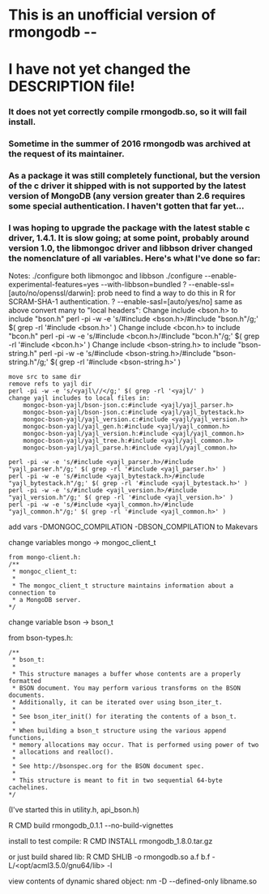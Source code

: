 # This is an unofficial version of rmongodb --
# I have not yet changed the DESCRIPTION file!
### It does not yet correctly compile rmongodb.so, so it will fail install.
### Sometime in the summer of 2016 rmongodb was archived at the request of its maintainer.
### As a package it was still completely functional, but the version of the c driver it shipped with is not supported by the latest version of MongoDB (any version greater than 2.6 requires some special authentication. I haven't gotten that far yet...
### I was hoping to upgrade the package with the latest stable c driver, 1.4.1. It is slow going; at some point, probably around version 1.0, the libmongoc driver and libbson driver changed the nomenclature of all variables. Here's what I've done so far:

Notes: 
./configure both libmongoc and libbson
    ./configure --enable-experimental-features=yes --with-libbson=bundled
    ? --enable-ssl=[auto/no/openssl/darwin]: prob need to find a way to do this in R for SCRAM-SHA-1 authentication.
    ? --enable-sasl=[auto/yes/no] same as above
convert many <global headers> to "local headers":
Change include <bson.h> to include "bson.h"
    perl -pi -w -e 's/#include <bson.h>/#include "bson.h"/g;' $( grep -rl '#include <bson.h>' )
Change include <bcon.h> to include "bcon.h"
    perl -pi -w -e 's/#include <bcon.h>/#include "bcon.h"/g;' $( grep -rl '#include <bcon.h>' )
Change include <bson-string.h> to include "bson-string.h"
    perl -pi -w -e 's/#include <bson-string.h>/#include "bson-string.h"/g;' $( grep -rl '#include <bson-string.h>' )

    move src to same dir
    remove refs to yajl dir
    perl -pi -w -e 's/<yajl\//</g;' $( grep -rl '<yajl/' )
    change yajl includes to local files in:
        mongoc-bson-yajl/bson-json.c:#include <yajl/yajl_parser.h>
        mongoc-bson-yajl/bson-json.c:#include <yajl/yajl_bytestack.h>
        mongoc-bson-yajl/yajl_version.c:#include <yajl/yajl_version.h>
        mongoc-bson-yajl/yajl_gen.h:#include <yajl/yajl_common.h>
        mongoc-bson-yajl/yajl_version.h:#include <yajl/yajl_common.h>
        mongoc-bson-yajl/yajl_tree.h:#include <yajl/yajl_common.h>
        mongoc-bson-yajl/yajl_parse.h:#include <yajl/yajl_common.h>
        
    perl -pi -w -e 's/#include <yajl_parser.h>/#include "yajl_parser.h"/g;' $( grep -rl '#include <yajl_parser.h>' )
    perl -pi -w -e 's/#include <yajl_bytestack.h>/#include "yajl_bytestack.h"/g;' $( grep -rl '#include <yajl_bytestack.h>' )
    perl -pi -w -e 's/#include <yajl_version.h>/#include "yajl_version.h"/g;' $( grep -rl '#include <yajl_version.h>' )
    perl -pi -w -e 's/#include <yajl_common.h>/#include "yajl_common.h"/g;' $( grep -rl '#include <yajl_common.h>' )




add vars -DMONGOC_COMPILATION -DBSON_COMPILATION to Makevars

change variables mongo -> mongoc_client_t

```
from mongo-client.h:
/**
 * mongoc_client_t:
 *
 * The mongoc_client_t structure maintains information about a connection to
 * a MongoDB server.
*/
```



change variable bson -> bson_t

from bson-types.h:

```
/**
 * bson_t:
 *
 * This structure manages a buffer whose contents are a properly formatted
 * BSON document. You may perform various transforms on the BSON documents.
 * Additionally, it can be iterated over using bson_iter_t.
 *
 * See bson_iter_init() for iterating the contents of a bson_t.
 *
 * When building a bson_t structure using the various append functions,
 * memory allocations may occur. That is performed using power of two
 * allocations and realloc().
 *
 * See http://bsonspec.org for the BSON document spec.
 *
 * This structure is meant to fit in two sequential 64-byte cachelines.
*/
```

(I've started this in utility.h, api_bson.h) 



R CMD build rmongodb_0.1.1 --no-build-vignettes

install to test compile:
R CMD INSTALL rmongodb_1.8.0.tar.gz

or just build shared lib:
R CMD SHLIB -o rmongodb.so a.f b.f -L/<opt/acml3.5.0/gnu64/lib> -l<acml>


view contents of dynamic shared object:
nm -D --defined-only libname.so



